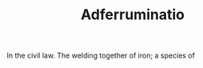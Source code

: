 ---
title: Adferruminatio
letter: A
permalink: "/definitions/bld-adferruminatio.html"
body: In the civil law. The welding together of iron; a species of
published_at: '2018-07-07'
source: Black's Law Dictionary 2nd Ed (1910)
layout: post
---